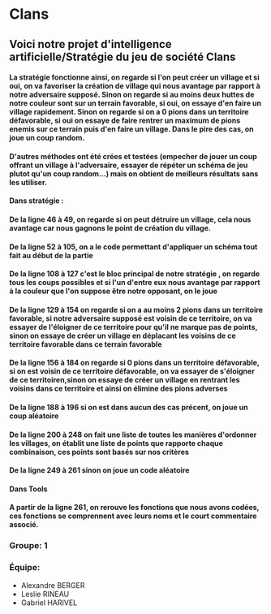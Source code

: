 # **Clans**

## Voici notre projet d'intelligence artificielle/Stratégie du jeu de société Clans

#### La stratégie fonctionne ainsi, on regarde si l'on peut créer un village et si oui, on va favoriser la création de village qui nous avantage par rapport à notre adversaire supposé. Sinon on regarde si au moins deux huttes de notre couleur sont sur un terrain favorable, si oui, on essaye d'en faire un village rapidement. Sinon on regarde si on a 0 pions dans un territoire défavorable, si oui on essaye de faire rentrer un maximum de pions enemis sur ce terrain puis d'en faire un village. Dans le pire des cas, on joue un coup random.
#### 

#### D'autres méthodes ont été crées et testées (empecher de jouer un coup offrant un village à l'adversaire, essayer de répéter un schéma de jeu plutot qu'un coup random...) mais on obtient de meilleurs résultats sans les utiliser.
#### 
#### Dans stratégie :
#### 
#### De la ligne 46 à 49, on regarde si on peut détruire un village, cela nous avantage car nous gagnons le point de création du village.
#### De la ligne 52 à 105, on a le code permettant d'appliquer un schéma tout fait au début de la partie
#### De la ligne 108 à 127 c'est le bloc principal de notre stratégie , on regarde tous les coups possibles et si l'un d'entre eux nous avantage par rapport à la couleur que l'on suppose être notre opposant, on le joue
#### De la ligne 129 à 154 on regarde si on a au moins 2 pions dans un territoire favorable, si notre adversaire supposé est voisin de ce territoire, on va essayer de l'éloigner de ce territoire pour qu'il ne marque pas de points, sinon on essaye de créer un village en déplacant les voisins de ce territoire favorable dans ce terrain favorable
#### De la ligne 156 à 184 on regarde si 0 pions dans un territoire défavorable, si on est voisin de ce territoire défavorable, on va essayer de s'éloigner de ce territoiren,sinon on essaye de créer un village en rentrant les voisins dans ce territoire et ainsi on élimine des pions adverses
#### De la ligne 188 à 196 si on est dans aucun des cas précent, on joue un coup aléatoire
#### De la ligne 200 à 248 on fait une liste de toutes les manières d'ordonner les villages, on établit une liste de points que rapporte chaque combinaison, ces points sont basés sur nos critères
#### De la ligne 249 à 261 sinon on joue un code aléatoire
#### 
#### Dans Tools
#### 
#### A partir de la ligne 261, on rerouve les fonctions que nous avons codées, ces fonctions se comprennent avec leurs noms et le court commentaire associé.



### Groupe: 1
### Équipe: 
- Alexandre BERGER
- Leslie RINEAU
- Gabriel HARIVEL
